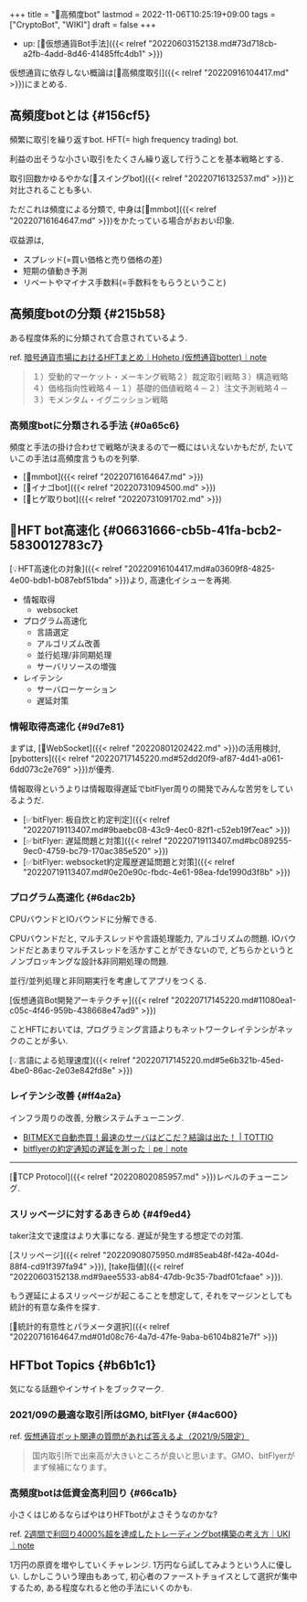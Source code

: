 +++
title = "📝高頻度bot"
lastmod = 2022-11-06T10:25:19+09:00
tags = ["CryptoBot", "WIKI"]
draft = false
+++

-   up: [🔖仮想通貨Bot手法]({{< relref "20220603152138.md#73d718cb-a2fb-4add-8d46-41485ffc4db1" >}})

仮想通貨に依存しない概論は[📝高頻度取引]({{< relref "20220916104417.md" >}})にまとめる.


## 高頻度botとは {#156cf5}

頻繁に取引を繰り返すbot. HFT(= high frequency trading) bot.

利益の出そうな小さい取引をたくさん繰り返して行うことを基本戦略とする.

取引回数かゆるやかな[📝スイングbot]({{< relref "20220716132537.md" >}})と対比されることも多い.

ただこれは頻度による分類で, 中身は[📝mmbot]({{< relref "20220716164647.md" >}})をかたっている場合がおおい印象.

収益源は,

-   スプレッド(=買い価格と売り価格の差)
-   短期の値動き予測
-   リベートやマイナス手数料(=手数料をもらうということ)


## 高頻度botの分類 {#215b58}

ある程度体系的に分類されて合意されているよう.

ref. [暗号通貨市場におけるHFTまとめ｜Hoheto (仮想通貨botter)｜note](https://note.com/hht/n/n29542dcec517)

> １）受動的マーケット・メーキング戦略２）裁定取引戦略３）構造戦略４）価格指向性戦略４－１）基礎的価値戦略４－２）注文予測戦略４－３）モメンタム・イグニッション戦略


### 高頻度botに分類される手法 {#0a65c6}

頻度と手法の掛け合わせで戦略が決まるので一概にはいえないかもだが, たいていこの手法は高頻度言うものを列挙.

-   [📝mmbot]({{< relref "20220716164647.md" >}})
-   [📝イナゴbot]({{< relref "20220731094500.md" >}})
-   [📝ヒゲ取りbot]({{< relref "20220731091702.md" >}})


## 📍HFT bot高速化 {#06631666-cb5b-41fa-bcb2-5830012783c7}

[💡HFT高速化の対象]({{< relref "20220916104417.md#a03609f8-4825-4e00-bdb1-b087ebf51bda" >}})より, 高速化イシューを再掲.

-   情報取得
    -   websocket
-   プログラム高速化
    -   言語選定
    -   アルゴリズム改善
    -   並行処理/非同期処理
    -   サーバリソースの増強
-   レイテンシ
    -   サーバローケーション
    -   遅延対策


### 情報取得高速化 {#9d7e81}

まずは, [📝WebSocket]({{< relref "20220801202422.md" >}})の活用検討, [pybotters]({{< relref "20220717145220.md#52dd20f9-af87-4d41-a061-6dd073c2e769" >}})が優秀.

情報取得というよりは情報取得遅延でbitFlyer周りの開発でみんな苦労をしているようだ.

-   [✅bitFlyer: 板自炊と約定判定]({{< relref "20220719113407.md#9baebc08-43c9-4ec0-82f1-c52eb19f7eac" >}})
-   [✅bitFlyer: 遅延問題と対策]({{< relref "20220719113407.md#bc089255-9ec0-4759-bc79-170ac385e520" >}})
-   [✅bitFlyer: websocket約定履歴遅延問題と対策]({{< relref "20220719113407.md#0e20e90c-fbdc-4e61-98ea-fde1990d3f8b" >}})


### プログラム高速化 {#6dac2b}

CPUバウンドとIOバウンドに分解できる.

CPUバウンドだと, マルチスレッドや言語処理能力, アルゴリズムの問題. IOバウンドだとあまりマルチスレッドを活かすことができないので, どちらかというとノンブロッキングな設計&非同期処理の問題.

並行/並列処理と非同期実行を考慮してアプリをつくる.

[仮想通貨Bot開発アーキテクチャ]({{< relref "20220717145220.md#11080ea1-c05c-4f46-959b-438668e47ad9" >}})

ことHFTにおいては, プログラミング言語よりもネットワークレイテンシがネックのことが多い.

[💡言語による処理速度]({{< relref "20220717145220.md#5e6b321b-45ed-4be0-86ac-2e03e842fd8e" >}})


### レイテンシ改善 {#ff4a2a}

インフラ周りの改善, 分散システムチューニング.

-   [BITMEXで自動売買！最速のサーバはどこだ？結論は出た！ | TOTTIO](https://www.tottio.net/bitmex-bot-server/)
-   [bitflyerの約定通知の遅延を測った｜pe｜note](https://note.com/clever_dahlia308/n/nfed30336ef72)

---

[📝TCP Protocol]({{< relref "20220802085957.md" >}})レベルのチューニング.


### スリッページに対するあきらめ {#4f9ed4}

taker注文で速度はより大事になる. 遅延が発生する想定での対策.

[スリッページ]({{< relref "20220908075950.md#85eab48f-f42a-404d-88f4-cd91f397fa94" >}}), [take指値]({{< relref "20220603152138.md#9aee5533-ab84-47db-9c35-7badf01cfaae" >}}).

もう遅延によるスリッページが起こることを想定して, それをマージンとしても統計的有意な条件を探す.

[📍統計的有意性とパラメータ選択]({{< relref "20220716164647.md#01d08c76-4a7d-47fe-9aba-b6104b821e7f" >}})


## HFTbot Topics {#b6b1c1}

気になる話題やインサイトをブックマーク.


### 2021/09の最適な取引所はGMO, bitFlyer {#4ac600}

ref. [仮想通貨ボット関連の質問があれば答えるよ（2021/9/5限定）](https://zenn.dev/link/comments/f25deacb834c96)

> 国内取引所で出来高が大きいところが良いと思います。GMO、bitFlyerがまず候補になります。


### 高頻度botは低資金高利回り {#66ca1b}

小さくはじめるならばやはりHFTbotがよさそうなのかな?

ref. [2週間で利回り4000%超を達成したトレーディングbot構築の考え方｜UKI｜note](https://note.com/uki_profit/n/n24a110c0a609)

1万円の原資を増やしていくチャレンジ. 1万円なら試してみようという人に優しい. しかしこういう理由もあって, 初心者のファーストチョイスとして選択が集中するため, ある程度なれると他の手法にいくのかも.
